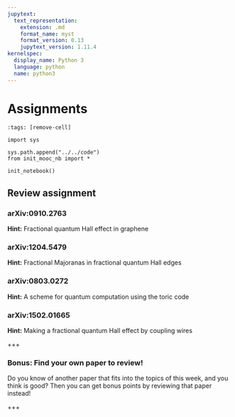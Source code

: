 ```yaml
---
jupytext:
  text_representation:
    extension: .md
    format_name: myst
    format_version: 0.13
    jupytext_version: 1.11.4
kernelspec:
  display_name: Python 3
  language: python
  name: python3
---
```


# Assignments

```{code-cell} ipython3
:tags: [remove-cell]

import sys

sys.path.append("../../code")
from init_mooc_nb import *

init_notebook()
```

## Review assignment

### arXiv:0910.2763

**Hint:** Fractional quantum Hall effect in graphene

### arXiv:1204.5479

**Hint:** Fractional Majoranas in fractional quantum Hall edges

### arXiv:0803.0272

**Hint:** A scheme for quantum computation using the toric code

### arXiv:1502.01665

**Hint:** Making a fractional quantum Hall effect by coupling wires

+++

### Bonus: Find your own paper to review!

Do you know of another paper that fits into the topics of this week, and you think is good?
Then you can get bonus points by reviewing that paper instead!

+++
